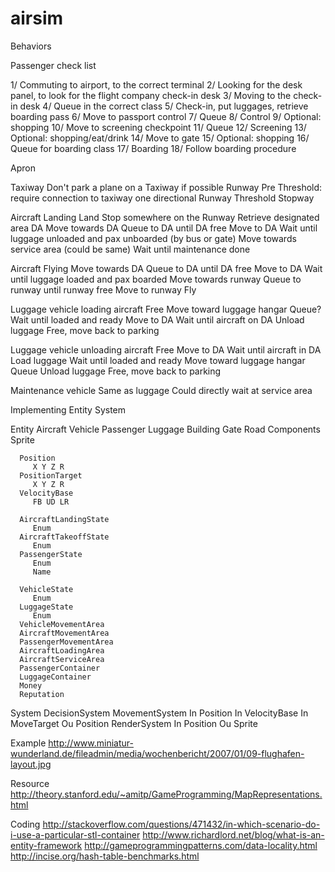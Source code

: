 # airsim

Behaviors

Passenger check list

1/ Commuting to airport, to the correct terminal
2/ Looking for the desk panel, to look for the flight company check-in desk
3/ Moving to the check-in desk
4/ Queue in the correct class
5/ Check-in, put luggages, retrieve boarding pass
6/ Move to passport control
7/ Queue
8/ Control
9/ Optional: shopping
10/ Move to screening checkpoint
11/ Queue
12/ Screening
13/ Optional: shopping/eat/drink
14/ Move to gate
15/ Optional: shopping
16/ Queue for boarding class
17/ Boarding
18/ Follow boarding procedure




Apron
   
Taxiway
   Don't park a plane on a Taxiway if possible
Runway
   Pre Threshold: require connection to taxiway one directional
   Runway
   Threshold
   Stopway

Aircraft Landing
   Land
   Stop somewhere on the Runway
   Retrieve designated area DA
   Move towards DA
   Queue to DA until DA free
   Move to DA
   Wait until luggage unloaded and pax unboarded (by bus or gate)
   Move towards service area (could be same)
   Wait until maintenance done

Aircraft Flying
   Move towards DA
   Queue to DA until DA free
   Move to DA
   Wait until luggage loaded and pax boarded
   Move towards runway
   Queue to runway until runway free
   Move to runway
   Fly
   
Luggage vehicle loading aircraft
   Free
   Move toward luggage hangar
   Queue?
   Wait until loaded and ready
   Move to DA
   Wait until aircraft on DA
   Unload luggage
   Free, move back to parking
   
Luggage vehicle unloading aircraft
   Free
   Move to DA
   Wait until aircraft in DA
   Load luggage
   Wait until loaded and ready
   Move toward luggage hangar
   Queue
   Unload luggage
   Free, move back to parking

Maintenance vehicle
   Same as luggage
   Could directly wait at service area



Implementing Entity System



   Entity
      Aircraft
      Vehicle
      Passenger
      Luggage
      Building
      Gate
      Road
   Components
      Sprite
         
      Position
         X Y Z R
      PositionTarget
         X Y Z R
      VelocityBase
         FB UD LR
      
      AircraftLandingState
         Enum
      AircraftTakeoffState
         Enum
      PassengerState
         Enum
         Name
         
      VehicleState
         Enum
      LuggageState
         Enum
      VehicleMovementArea
      AircraftMovementArea
      PassengerMovementArea
      AircraftLoadingArea
      AircraftServiceArea
      PassengerContainer
      LuggageContainer
      Money
      Reputation
   System
      DecisionSystem
      MovementSystem
         In Position
         In VelocityBase
         In MoveTarget
         Ou Position
      RenderSystem
         In Position
         Ou Sprite

Example
http://www.miniatur-wunderland.de/fileadmin/media/wochenbericht/2007/01/09-flughafen-layout.jpg


Resource
http://theory.stanford.edu/~amitp/GameProgramming/MapRepresentations.html


Coding
http://stackoverflow.com/questions/471432/in-which-scenario-do-i-use-a-particular-stl-container
http://www.richardlord.net/blog/what-is-an-entity-framework
http://gameprogrammingpatterns.com/data-locality.html
http://incise.org/hash-table-benchmarks.html
